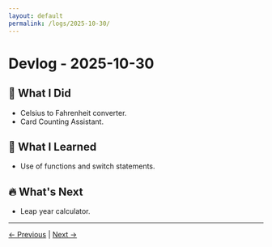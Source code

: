 ```yaml
---
layout: default
permalink: /logs/2025-10-30/
---
```


# Devlog - 2025-10-30

## 🚀 What I Did

- Celsius to Fahrenheit converter.
- Card Counting Assistant.

## 🧠 What I Learned

- Use of functions and switch statements.

## 🔥 What's Next

- Leap year calculator.

---

[← Previous]({{site.baseurl}}/logs/2025-10-29/) | [Next →]({{site.baseurl}}/logs/2025-10-31/)
